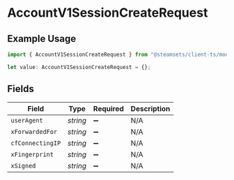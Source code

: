 # AccountV1SessionCreateRequest

## Example Usage

```typescript
import { AccountV1SessionCreateRequest } from "@steamsets/client-ts/models/operations";

let value: AccountV1SessionCreateRequest = {};
```

## Fields

| Field              | Type               | Required           | Description        |
| ------------------ | ------------------ | ------------------ | ------------------ |
| `userAgent`        | *string*           | :heavy_minus_sign: | N/A                |
| `xForwardedFor`    | *string*           | :heavy_minus_sign: | N/A                |
| `cfConnectingIP`   | *string*           | :heavy_minus_sign: | N/A                |
| `xFingerprint`     | *string*           | :heavy_minus_sign: | N/A                |
| `xSigned`          | *string*           | :heavy_minus_sign: | N/A                |